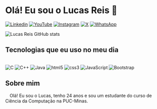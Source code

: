 # Olá! Eu sou o Lucas Reis 👋

[![Linkedin](https://img.shields.io/badge/LinkedIn-0077B5?style=for-the-badge&logo=linkedin&logoColor=white)](https://www.linkedin.com/in/lucasreis26/)
[![YouTube](https://img.shields.io/badge/YouTube-FF0000?style=for-the-badge&logo=youtube&logoColor=white)](https://www.youtube.com/@LucasReisDev)
[![Instagram](https://img.shields.io/badge/Instagram-E4405F?style=for-the-badge&logo=instagram&logoColor=white)](https://www.instagram.com/lucasreis26_)
[![X](https://img.shields.io/badge/X-000000?style=for-the-badge&logo=x&logoColor=white)](https://www.x.com/@LucasReisDev_)
[![WhatsApp](https://img.shields.io/badge/WhatsApp-25D366?style=for-the-badge&logo=WhatsApp&logoColor=white)](https://wa.me/31986665956)

![Lucas Reis GitHub stats](https://github-readme-stats.vercel.app/api?username=LUcasReis26&show_icons=true&theme=tokyonight)

## Tecnologias que eu uso no meu dia

<div style="display: inline_block"> <br>
    <img alt="C" src="https://img.shields.io/badge/C-00599C?style=for-the-badge&logo=c&logoColor=white">
    <img alt="C++" src="https://img.shields.io/badge/C%2B%2B-00599C?style=for-the-badge&logo=c%2B%2B&logoColor=white">
    <img alt="Java" src="https://img.shields.io/badge/java-%23ED8B00.svg?style=for-the-badge&logo=openjdk&logoColor=white">
    <img alt="html5" src="https://img.shields.io/badge/HTML5-E34F26?style=for-the-badge&logo=html5&logoColor=white">
    <img alt="css3" src="https://img.shields.io/badge/CSS3-1572B6?style=for-the-badge&logo=css3&logoColor=white">
    <img alt="JavaScript" src="https://img.shields.io/badge/JavaScript-323330?style=for-the-badge&logo=javascript&logoColor=F7DF1E">
    <img alt="Bootstrap" src="https://img.shields.io/badge/Bootstrap-563D7C?style=for-the-badge&logo=bootstrap&logoColor=white">
    
</div>

## Sobre mim

&emsp;Olá! Eu sou o Lucas, tenho 24 anos e sou um estudante do curso de Ciência da Computação na PUC-Minas.
